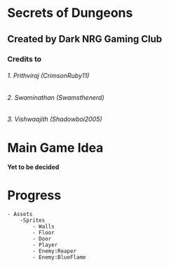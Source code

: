 # Secrets of Dungeons
## Created by Dark NRG Gaming Club
### Credits to 
###### 1. Prithviraj (CrimsonRuby11) 
###### 2. Swaminathan (Swamsthenerd)
###### 3. Vishwaajith (Shadowboi2005)

# Main Game Idea
**Yet to be decided**

# Progress
    - Assets
        -Sprites
            - Walls
            - Floor
            - Door
            - Player
            - Enemy:Reaper
            - Enemy:BlueFlame
